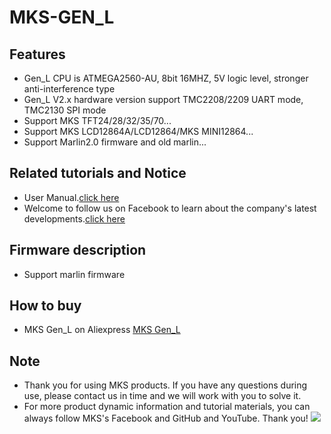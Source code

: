 # MKS-GEN_L
## Features
- Gen_L CPU is ATMEGA2560-AU, 8bit 16MHZ, 5V logic level, stronger anti-interference type
- Gen_L V2.x hardware version support TMC2208/2209 UART mode, TMC2130 SPI mode
- Support MKS TFT24/28/32/35/70...
- Support MKS LCD12864A/LCD12864/MKS MINI12864...
- Support Marlin2.0 firmware and old marlin...

## Related tutorials and Notice
- User Manual.[click here](https://github.com/makerbase-mks/MKS-GEN_L/wiki)
- Welcome to follow us on Facebook to learn about the company's latest developments.[click here](https://www.facebook.com/Makerbase.mks/)

## Firmware description
- Support marlin firmware

## How to buy
- MKS Gen_L on Aliexpress  [MKS Gen_L](https://www.aliexpress.com/item/32802151924.html)

## Note
- Thank you for using MKS products. If you have any questions during use, please contact us in time and we will work with you to solve it.
- For more product dynamic information and tutorial materials, you can always follow MKS's Facebook and GitHub and YouTube. Thank you!
![](https://github.com/makerbase-mks/MKS-Robin-Nano/blob/master/hardware/Image/MKS_FGA.png)
